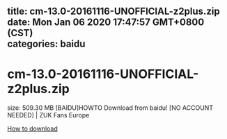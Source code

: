 
title: cm-13.0-20161116-UNOFFICIAL-z2plus.zip
date: Mon Jan 06 2020 17:47:57 GMT+0800 (CST)    
categories: baidu
---

# cm-13.0-20161116-UNOFFICIAL-z2plus.zip
size: 509.30 MB
 [BAIDU]HOWTO Download from baidu! [NO ACCOUNT NEEDED] | ZUK Fans Europe
 

[How to download](https://bpcam.bemobtrk.com/go/2ceec3aa-1ca2-46d6-b9ff-aaa5c184517c?jno=3906)